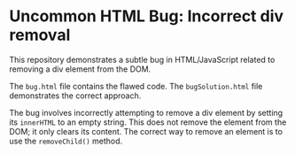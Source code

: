 # Uncommon HTML Bug: Incorrect div removal

This repository demonstrates a subtle bug in HTML/JavaScript related to removing a div element from the DOM.

The `bug.html` file contains the flawed code.  The `bugSolution.html` file demonstrates the correct approach.

The bug involves incorrectly attempting to remove a div element by setting its `innerHTML` to an empty string. This does not remove the element from the DOM; it only clears its content.  The correct way to remove an element is to use the `removeChild()` method.